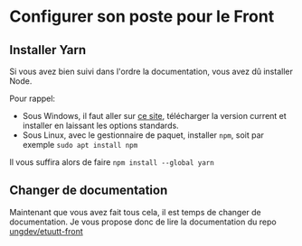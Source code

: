 # Configurer son poste pour le Front

## Installer Yarn

Si vous avez bien suivi dans l'ordre la documentation, vous avez dû installer Node.

Pour rappel:

- Sous Windows, il faut aller sur [ce site](https://nodejs.org/en/), télécharger la version current et installer en laissant les options standards.
- Sous Linux, avec le gestionnaire de paquet, installer `npm`, soit par exemple `sudo apt install npm`

Il vous suffira alors de faire
`npm install --global yarn`

## Changer de documentation

Maintenant que vous avez fait tous cela, il est temps de changer de documentation.
Je vous propose donc de lire la documentation du repo [ungdev/etuutt-front](https://github.com/ungdev/etuutt-front)
